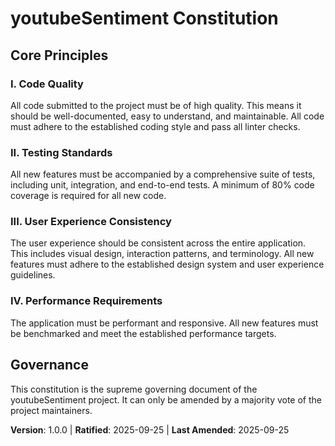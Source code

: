 <!--
Sync Impact Report:
- Version change: 0.0.0 → 1.0.0
- List of modified principles: None
- Added sections: Core Principles, Governance
- Removed sections: None
- Templates requiring updates:
  - ✅ .specify/templates/plan-template.md
  - ✅ .specify/templates/spec-template.md
  - ✅ .specify/templates/tasks-template.md
- Follow-up TODOs: None
-->

# youtubeSentiment Constitution

## Core Principles

### I. Code Quality
All code submitted to the project must be of high quality. This means it should be well-documented, easy to understand, and maintainable. All code must adhere to the established coding style and pass all linter checks.

### II. Testing Standards
All new features must be accompanied by a comprehensive suite of tests, including unit, integration, and end-to-end tests. A minimum of 80% code coverage is required for all new code.

### III. User Experience Consistency
The user experience should be consistent across the entire application. This includes visual design, interaction patterns, and terminology. All new features must adhere to the established design system and user experience guidelines.

### IV. Performance Requirements
The application must be performant and responsive. All new features must be benchmarked and meet the established performance targets.

## Governance

This constitution is the supreme governing document of the youtubeSentiment project. It can only be amended by a majority vote of the project maintainers.

**Version**: 1.0.0 | **Ratified**: 2025-09-25 | **Last Amended**: 2025-09-25
